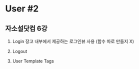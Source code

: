 # User #2
## 자소설닷컴 6강

1. Login
장고 내부에서 제공하는 로그인뷰 사용 (함수 따로 만들지 X)

2. Logout

3. User Template Tags
